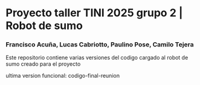 # Proyecto taller TINI 2025 grupo 2 | Robot de sumo
### Francisco Acuña, Lucas Cabriotto, Paulino Pose, Camilo Tejera
Este repositorio contiene varias versiones del codigo cargado al robot de sumo creado para el proyecto

ultima version funcional: codigo-final-reunion